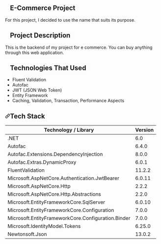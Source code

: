 <article class="markdown-body entry-content container-lg" itemprop="text"><h2 dir="auto"><a id="user-content-finalproject" class="anchor" aria-hidden="true" href="#finalproject"><svg class="octicon octicon-link" viewBox="0 0 16 16" version="1.1" width="16" height="16" aria-hidden="true"><path fill-rule="evenodd"></path></svg></a>E-Commerce Project</h2>
<p dir="auto">For this project, I decided to use the name that suits its purpose.</p>
<h2 dir="auto"><a id="user-content-project-description" class="anchor" aria-hidden="true" href="#project-description"><svg class="octicon octicon-link" viewBox="0 0 16 16" version="1.1" width="16" height="16" aria-hidden="true"><path fill-rule="evenodd"></path></svg></a>Project Description</h2>
<p dir="auto">This is the backend of my project for e commerce. You can buy anything through this web application.</p>
<h2 dir="auto"><a id="user-content-technologies-that-used" class="anchor" aria-hidden="true" href="#technologies-that-used"><svg class="octicon octicon-link" viewBox="0 0 16 16" version="1.1" width="16" height="16" aria-hidden="true"><path fill-rule="evenodd" ></path></svg></a>Technologies That Used</h2>
<ul dir="auto">
<li>Fluent Validation</li>
<li>Autofac</li>
<li>JWT (JSON Web Token)</li>
<li>Entity Framework</li>
<li>Caching, Validation, Transaction, Performance Aspects</li>
</ul>
<h2 dir="auto"><a id="user-content-tech-stack" class="anchor" aria-hidden="true" href="#tech-stack"><svg class="octicon octicon-link" viewBox="0 0 16 16" version="1.1" width="16" height="16" aria-hidden="true"><path fill-rule="evenodd" d="M7.775 3.275a.75.75 0 001.06 1.06l1.25-1.25a2 2 0 112.83 2.83l-2.5 2.5a2 2 0 01-2.83 0 .75.75 0 00-1.06 1.06 3.5 3.5 0 004.95 0l2.5-2.5a3.5 3.5 0 00-4.95-4.95l-1.25 1.25zm-4.69 9.64a2 2 0 010-2.83l2.5-2.5a2 2 0 012.83 0 .75.75 0 001.06-1.06 3.5 3.5 0 00-4.95 0l-2.5 2.5a3.5 3.5 0 004.95 4.95l1.25-1.25a.75.75 0 00-1.06-1.06l-1.25 1.25a2 2 0 01-2.83 0z"></path></svg></a>Tech Stack</h2>
<table>
<thead>
<tr>
<th>Technology / Library</th>
<th>Version</th>
</tr>
</thead>
<tbody>
<tr>
<td>.NET</td>
<td>6.0</td>
</tr>
<tr>
<td>Autofac</td>
<td>6.4.0</td>
</tr>
<tr>
<td>Autofac.Extensions.DependencyInjection</td>
<td>8.0.0</td>
</tr>
<tr>
<td>Autofac.Extras.DynamicProxy</td>
<td>6.0.1</td>
</tr>
<tr>
<td>FluentValidation</td>
<td>11.2.2</td>
</tr>
<tr>
<td>Microsoft.AspNetCore.Authentication.JwtBearer</td>
<td>6.0.11</td>
</tr>
<tr>
<td>Microsoft.AspNetCore.Http</td>
<td>2.2.2</td>
</tr>
<tr>
<td>Microsoft.AspNetCore.Http.Abstractions</td>
<td>2.2.0</td>
</tr>
<tr>
<td>Microsoft.EntityFrameworkCore.SqlServer</td>
<td>6.0.10</td>
</tr>
<tr>
<td>Microsoft.EntityFrameworkCore.Configuration</td>
<td>7.0.0</td>
</tr>
<tr>
<td>Microsoft.EntityFrameworkCore.Configuration.Binder</td>
<td>7.0.0</td>
</tr>
<tr>
<td>Microsoft.IdentityModel.Tokens</td>
<td>6.25.0</td>
</tr>
<tr>
<td>Newtonsoft.Json</td>
<td>13.0.2</td>
</tr>
</tbody>
</table>
